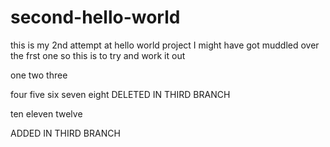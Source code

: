 # second-hello-world
this is my 2nd attempt at hello world project
I might have got muddled over the frst one
so this is to try and work it out

one two three

four five six
seven eight DELETED IN THIRD
BRANCH

ten eleven twelve

ADDED IN THIRD
BRANCH

